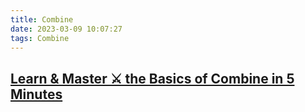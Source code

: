 ```yaml
---
title: Combine
date: 2023-03-09 10:07:27
tags: Combine
---
```



## [Learn & Master ⚔️ the Basics of Combine in 5 Minutes](https://medium.com/ios-os-x-development/learn-master-%EF%B8%8F-the-basics-of-combine-in-5-minutes-639421268219)
